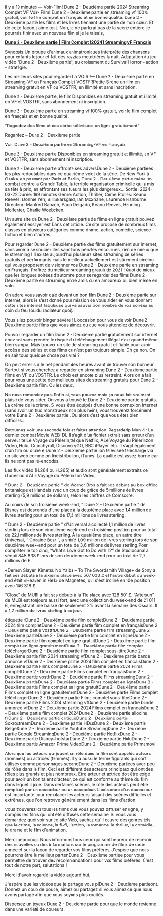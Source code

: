 il y a 19 minutes — Voir-Film! Dune 2 - Deuxième partie 2024 Streaming Complet VF Voir- Film! Dune 2 - Deuxième partie en streaming vf 100% gratuit, voir le film complet en français et en bonne qualité.
Dune 2 - Deuxième partie les films et les livres tiennent une partie de mon cœur. Et de cette façon, j’aime tout. Non, je ne parlerai pas de la scène entière, je pourrais finir avec un nouveau film si je le faisais,

<p dir="auto"><strong><a href="https://peacockmovie.site/fr/movie/693134/dune-part-two-6" rel="nofollow">Dune 2 - Deuxième partie | Film Complet [2024] Streaming vF Français</a></strong></p>

Synopsis:Un groupe d'animaux animatroniques interprète des chansons pour enfants le jour et fait des razzias meurtrières la nuit. Adaptation du jeu vidéo "Dune 2 - Deuxième partie", au croisement du Survival Horror - action - stratégie.

Les meilleurs sites pour regarder La VOIR!!— Dune 2 - Deuxième partie en Streaming-VF en Français Complet VOSTFRPetite Sirène un film en streaming gratuit en VF ou VOSTFR, en illimité et sans inscription.

Dune 2 - Deuxième partie, le film Disponibles en streaming gratuit et illimité, en VF et VOSTFR, sans abonnement ni inscription.

Dune 2 - Deuxième partie en streaming vf 100% gratuit, voir le film complet en français et en bonne qualité.

“Regardez des films et des séries télévisées en ligne gratuitement”

Regardez – Dune 2 - Deuxième partie

Voir Dune 2 - Deuxième partie en Streaming-VF en Français

Dune 2 - Deuxième partie Disponibles en streaming gratuit et illimité, en VF et VOSTFR, sans abonnement ni inscription.

Dune 2 - Deuxième partie affronte ses adversDune 2 - Deuxième partiees les plus redoutables dans ce quatrième volet de la série. De New York à Osaka, en passant par Paris et Berlin, Dune 2 - Deuxième partie mène un combat contre la Grande Table, la terrible organisation criminelle qui a mis sa tête à prix, en affrontant ses tueurs les plus dangereux... Sortie: 2024-03-22 Durée: 169 minutes Genre: Action, Thriller, Crime Etoiles: Keanu Reeves, Donnie Yen, Bill Skarsgård, Ian McShane, Laurence Fishburne Directeur: Manfred Banach, Paco Delgado, Keanu Reeves, Henning Molfenter, Charlie Woebcken.

Un autre site de Dune 2 - Deuxième partie de films en ligne gratuit pouvez également essayer est Dans cet article. Ce site propose de nombreux films classés en plusieurs catégories comme drame, action, comédie, science-fiction et bien d'autres.

Pour regarder Dune 2 - Deuxième partie des films gratuitement sur Internet, sans avoir à se soucier des sanctions pénales encourues, rien de mieux que le streaming ! Il existe aujourd’hui plusieurs sites streaming de séries gratuits et performants mais le meilleur actuellement est sûrement cineinc qui vous proposent de visionner vos Dune 2 - Deuxième partie en streaming en Français. Profitez du meilleur streaming gratuit de 2021 ! Quoi de mieux que les longues soirées d’automne pour se regarder des films Dune 2 - Deuxième partie en streaming entre amis ou en amoureux ou bien même en solo.

On adore vous savoir calé devant un bon film Dune 2 - Deuxième partie sur internet, alors le s’est donné pour mission de vous aider en vous donnant cette sites internet fabuleuse qui va sauver bon nombre de vos soirées au coin du feu (ou du radiateur quoi).

Vous allez pouvoir binger sévère ! L’occasion pour vous de voir Dune 2 - Deuxième partie films que vous aimez ou que vous attendiez de découvrir.

Pouvoir regarder un film Dune 2 - Deuxième partie gratuitement sur internet chez soi sans prendre le risque du téléchargement illégal c’est quand même bien sympa. Mais trouver un site de streaming gratuit et fiable pour avoir accès à des séries et des films ce n’est pas toujours simple. Oh ça non. On en sait tous quelque chose pas vrai ?

On peut errer sur le net pendant des heures avant de trouver son bonheur. Surtout si vous cherchez à regarder en streaming Dune 2 - Deuxième partie films en VF ou VOSTFR. Le choix est encore plus restreint. Alors on a fait pour vous une petite des meilleurs sites de streaming gratuits pour Dune 2 - Deuxième partie film. Ou les deux.

Ne nous remerciez pas. Enfin si, vous pouvez mais ça nous fait vraiment plaisir de vous aider. On vous a trouvé le Dune 2 - Deuxième partie gratuits. La crème de la crème. Si vous êtes équipés d’une bonne connexion internet (sans avoir un truc monstrueux non plus hein), vous trouverez forcément votre Dune 2 - Deuxième partie . Ou alors c’est que vous êtes bien difficiles…

Retournez voir une seconde fois et faites attention. RegarderIp Man 4 : Le dernier combat Movie WEB-DL Il s’agit d’un fichier extrait sans erreur d’un serveur telLe Voyage du Pèlerin,tel que Netflix, ALe Voyage du Pèlerinzon Video, Hulu, Crunchyroll, DiscoveryGO, BBC iPlayer, etc. Il s’agit également d’un film ou d’une é Dune 2 - Deuxième partie ion télévisée téléchargé via un site web comme on lineistribution, iTunes. La qualité est assez bonne car ils ne sont pas ré-encodés.

Les flux vidéo (H.264 ou H.265) et audio sont généralement extraits de iTunes ou d’ALe Voyage du Pèlerinzon Video,

“ Dune 2 - Deuxième partie ” de Warner Bros a fait ses débuts au box-office britannique et irlandais avec un coup de grâce de 5 millions de livres sterling (5,9 millions de dollars), selon les chiffres de Comscore.

Au cours de son troisième week-end, “ Dune 2 - Deuxième partie ” de Disney est descendu d'une place à la deuxième place avec 1,4 million de livres sterling pour un total de 17,2 millions de livres sterling.

“ Dune 2 - Deuxième partie ” d'Universal a collecté 1,1 million de livres sterling lors de son cinquième week-end en troisième position pour un total de 22,1 millions de livres sterling. À la quatrième place, un autre titre Universal, “ Cocaine Bear ”, a sniffé 1,09 million de livres sterling lors de son deuxième week-end pour un total de 3,6 millions de livres sterling.Pour compléter le top cinq, “What’s Love Got to Do with It?” de Studiocanal a séduit 845 838 £ lors de son deuxième week-end pour un total de 2,7 millions de £.

«Demon Slayer: Kimetsu No Yaiba – To The Swordsmith Village» de Sony a fait ses débuts à la sixième place avec 567 638 £ et l'autre début du week-end était «Heaven in Hell» de Magnetes, qui s'est incliné en 10e position avec 146 318 £.

“Close” de MUBI a fait ses débuts à la 11e place avec 128 501 £. “Aftersun” de MUBI est toujours aussi fort, avec une collection du week-end de 21 011 £, enregistrant une baisse de seulement 2% avant la semaine des Oscars. Il a 1,7 million de livres sterling à ce jour.

étiquette :Dune 2 - Deuxième partie film completDune 2 - Deuxième partie 2024 film completDune 2 - Deuxième partie film complet en françaisDune 2 - Deuxième partie vostfrDune 2 - Deuxième partie film streamingDune 2 - Deuxième partieDune 2 - Deuxième partie film complet en ligneDune 2 - Deuxième partie film complet en ligne gratuitDune 2 - Deuxième partie film complet en ligne gratuitementDune 2 - Deuxième partie film complet téléchargerDune 2 - Deuxième partie film complet sous-titreDune 2 - Deuxième partie film 2024 streaming vfDune 2 - Deuxième partie bande annonce vfDune 2 - Deuxième partie 2024 film complet en francaisDune 2 - Deuxième partie Films completDune 2 - Deuxième partie 2024 Films completDune 2 - Deuxième partie Films complet en françaisDune 2 - Deuxième partie vostfrDune 2 - Deuxième partie Films streamingDune 2 - Deuxième partieDune 2 - Deuxième partie Films complet en ligneDune 2 - Deuxième partie Films complet en ligne gratuitDune 2 - Deuxième partie Films complet en ligne gratuitementDune 2 - Deuxième partie Films complet téléchargerDune 2 - Deuxième partie Films complet sous-titreDune 2 - Deuxième partie Films 2024 streaming vfDune 2 - Deuxième partie bande annonce vfDune 2 - Deuxième partie 2024 Films complet en francaisDune 2 - Deuxième partie film complet 2024Dune 2 - Deuxième partie allocine frDune 2 - Deuxième partie critiqueDune 2 - Deuxième partie SokrostreamDune 2 - Deuxième partie HDssDune 2 - Deuxième partie BelgeDune 2 - Deuxième partie Youtube StreamingDune 2 - Deuxième partie Google StreamingDune 2 - Deuxième partie NetflixDune 2 - Deuxième partie Disney+hotstarDune 2 - Deuxième partie HuluDune 2 - Deuxième partie Amazon Prime VideoDune 2 - Deuxième partie Primemovi

Alors que les acteurs qui jouent un rôle dans le film sont appelés acteurs (hommes) ou actrices (femmes). Il y a aussi le terme figurants qui sont utilisés comme personnages secondDune 2 - Deuxième partiees avec peu de rôles dans le film. Ceci est différent des acteurs principaux qui ont des rôles plus grands et plus nombreux. Être acteur et actrice doit être exigé pour avoir un bon talent d'acteur, ce qui est conforme au thème du film dans lequel il joue. Dans certaines scènes, le rôle des acteurs peut être remplacé par un cascadeur ou un cascadeur. L'existence d'un cascadeur est importante pour remplacer les acteurs faisant des scènes difficiles et extrêmes, que l'on retrouve généralement dans les films d'action.

Vous trouverez ici tous les films que vous pouvez diffuser en ligne, y compris les films qui ont été diffusés cette semaine. Si vous vous demandez quoi voir sur ce site Web, sachez qu'il couvre des genres tels que le crime, la science, la fi-fi, l'action, la romance, le thriller, la comédie, le drame et le film d'animation.

Merci beaucoup. Nous informons tous ceux qui sont heureux de recevoir des nouvelles ou des informations sur le programme de films de cette année et sur la façon de regarder vos films préférés. J'espère que nous pourrons être le meilleur partenDune 2 - Deuxième partiee pour vous permettre de trouver des recommandations pour vos films préférés. C'est tout de notre part, salutations !

Merci d'avoir regardé la vidéo aujourd'hui.

J'espère que les vidéos que je partage vous plDune 2 - Deuxième partieont. Donnez un coup de pouce, aimez ou partagez si vous aimez ce que nous avons partagé afin que nous soyons plus excités.

Dispersez un joyeux Dune 2 - Deuxième partie pour que le monde revienne dans une variété de couleurs.
